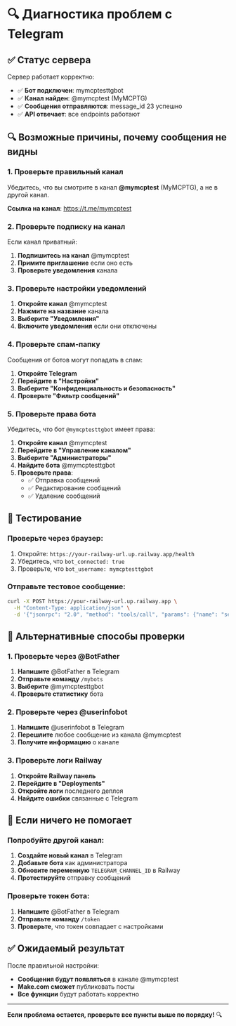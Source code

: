 # 🔍 Диагностика проблем с Telegram

## ✅ Статус сервера

Сервер работает корректно:
- ✅ **Бот подключен**: mymcptesttgbot
- ✅ **Канал найден**: @mymcptest (MyMCPTG)
- ✅ **Сообщения отправляются**: message_id 23 успешно
- ✅ **API отвечает**: все endpoints работают

## 🔍 Возможные причины, почему сообщения не видны

### 1. Проверьте правильный канал

Убедитесь, что вы смотрите в канал **@mymcptest** (MyMCPTG), а не в другой канал.

**Ссылка на канал**: https://t.me/mymcptest

### 2. Проверьте подписку на канал

Если канал приватный:
1. **Подпишитесь на канал** @mymcptest
2. **Примите приглашение** если оно есть
3. **Проверьте уведомления** канала

### 3. Проверьте настройки уведомлений

1. **Откройте канал** @mymcptest
2. **Нажмите на название** канала
3. **Выберите "Уведомления"**
4. **Включите уведомления** если они отключены

### 4. Проверьте спам-папку

Сообщения от ботов могут попадать в спам:
1. **Откройте Telegram**
2. **Перейдите в "Настройки"**
3. **Выберите "Конфиденциальность и безопасность"**
4. **Проверьте "Фильтр сообщений"**

### 5. Проверьте права бота

Убедитесь, что бот `@mymcptesttgbot` имеет права:
1. **Откройте канал** @mymcptest
2. **Перейдите в "Управление каналом"**
3. **Выберите "Администраторы"**
4. **Найдите бота** @mymcptesttgbot
5. **Проверьте права**:
   - ✅ Отправка сообщений
   - ✅ Редактирование сообщений
   - ✅ Удаление сообщений

## 🧪 Тестирование

### Проверьте через браузер:
1. Откройте: `https://your-railway-url.up.railway.app/health`
2. Убедитесь, что `bot_connected: true`
3. Проверьте, что `bot_username: mymcptesttgbot`

### Отправьте тестовое сообщение:
```bash
curl -X POST https://your-railway-url.up.railway.app \
  -H "Content-Type: application/json" \
  -d '{"jsonrpc": "2.0", "method": "tools/call", "params": {"name": "send_message", "arguments": {"text": "Тест из Make.com!"}}, "id": 1}'
```

## 📱 Альтернативные способы проверки

### 1. Проверьте через @BotFather
1. **Напишите** @BotFather в Telegram
2. **Отправьте команду** `/mybots`
3. **Выберите** @mymcptesttgbot
4. **Проверьте статистику** бота

### 2. Проверьте через @userinfobot
1. **Напишите** @userinfobot в Telegram
2. **Перешлите** любое сообщение из канала @mymcptest
3. **Получите информацию** о канале

### 3. Проверьте логи Railway
1. **Откройте Railway панель**
2. **Перейдите в "Deployments"**
3. **Откройте логи** последнего деплоя
4. **Найдите ошибки** связанные с Telegram

## 🔧 Если ничего не помогает

### Попробуйте другой канал:
1. **Создайте новый канал** в Telegram
2. **Добавьте бота** как администратора
3. **Обновите переменную** `TELEGRAM_CHANNEL_ID` в Railway
4. **Протестируйте** отправку сообщений

### Проверьте токен бота:
1. **Напишите** @BotFather в Telegram
2. **Отправьте команду** `/token`
3. **Проверьте**, что токен совпадает с настройками

## ✅ Ожидаемый результат

После правильной настройки:
- **Сообщения будут появляться** в канале @mymcptest
- **Make.com сможет** публиковать посты
- **Все функции** будут работать корректно

---

**Если проблема остается, проверьте все пункты выше по порядку!** 🔍
